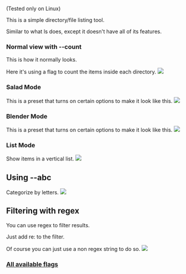 (Tested only on Linux)

This is a simple directory/file listing tool.

Similar to what ls does, except it doesn't have all of its features.

### Normal view with --count
This is how it normally looks.

Here it's using a flag to count the items inside each directory.
![](http://i.imgur.com/4nqtgSp.jpg)

### Salad Mode
This is a preset that turns on certain options to make it look like this.
![](http://i.imgur.com/I9xXxrg.jpg)

### Blender Mode
This is a preset that turns on certain options to make it look like this.
![](http://i.imgur.com/CTlYLxe.jpg)

### List Mode
Show items in a vertical list.
![](http://i.imgur.com/gDbc3ag.jpg)

## Using --abc
Categorize by letters.
![](http://i.imgur.com/7m9adHl.jpg)

## Filtering with regex
You can use regex to filter results.

Just add re: to the filter.

Of course you can just use a non regex string to do so.
![](http://i.imgur.com/1qxwL1f.jpg)

### [All available flags](https://madprops.github.io/lq/)
